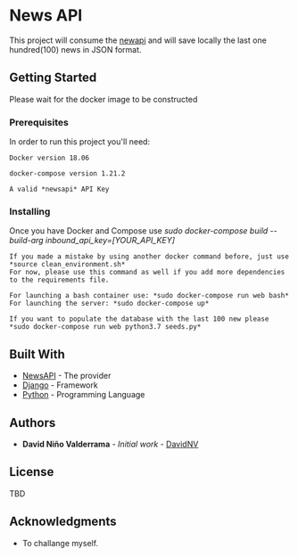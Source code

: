 # News API

This project will consume the [newapi](https://newsapi.org/) and will save locally the last one hundred(100) news in JSON format.

## Getting Started

Please wait for the docker image to be constructed

### Prerequisites

In order to run this project you'll need:

```
Docker version 18.06
```
```
docker-compose version 1.21.2
```
```
A valid *newsapi* API Key
```

### Installing

Once you have Docker and Compose use *sudo docker-compose build --build-arg inbound_api_key=[YOUR_API_KEY]*

```
If you made a mistake by using another docker command before, just use *source clean_environment.sh*
For now, please use this command as well if you add more dependencies to the requirements file.
```
```
For launching a bash container use: *sudo docker-compose run web bash*
For launching the server: *sudo docker-compose up*
```
```
If you want to populate the database with the last 100 new please *sudo docker-compose run web python3.7 seeds.py*
```


## Built With

* [NewsAPI](https://newsapi.org/) - The provider
* [Django](https://www.djangoproject.com/) - Framework
* [Python](https://www.python.org/) - Programming Language


## Authors

* **David Niño Valderrama** - *Initial work* - [DavidNV](https://github.com/DavidNV)

## License

TBD

## Acknowledgments

* To challange myself.
